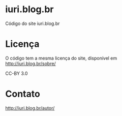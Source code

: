 iuri.blog.br
============

Código do site iuri.blog.br

# Licença

O código tem a mesma licença do site, disponível em http://iuri.blog.br/sobre/

CC-BY 3.0

# Contato

http://iuri.blog.br/autor/

